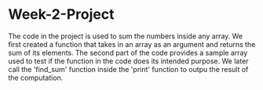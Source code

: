 # Week-2-Project
The code in the project is used to sum the numbers inside any array.
We first created a function that takes in an array as an argument and returns the sum of its elements.
The second part of the code provides a sample array used to test if the function in the code does its intended purpose.
We later call the 'find_sum' function inside the 'print' function to outpu the result of the computation.
